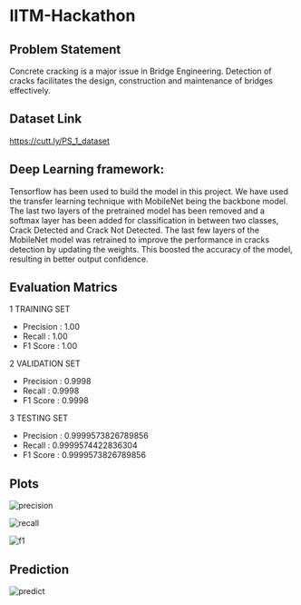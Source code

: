 # IITM-Hackathon

## Problem Statement

Concrete cracking is a major issue in Bridge Engineering. Detection of cracks facilitates the design, construction and maintenance of bridges effectively.

## Dataset Link

 https://cutt.ly/PS_1_dataset
 
## Deep Learning framework:
Tensorflow has been used to build the model in this project. We have used the transfer learning technique with MobileNet being the backbone model. The last two layers of the pretrained model has been removed and a softmax layer has been added for classification in between two classes, Crack Detected and Crack Not Detected. The last few layers of the MobileNet model was retrained to improve the performance in cracks detection by updating the weights. This boosted the accuracy of the model, resulting in better output confidence.
 
## Evaluation Matrics

1 TRAINING SET
* Precision : 1.00
* Recall : 1.00
* F1 Score : 1.00

2 VALIDATION SET
* Precision : 0.9998
* Recall : 0.9998
* F1 Score : 0.9998

3 TESTING SET
* Precision : 0.9999573826789856
* Recall : 0.9999574422836304
* F1 Score : 0.9999573826789856

## Plots

![precision](https://user-images.githubusercontent.com/87298712/212745294-a5399c24-c80b-44a4-a8fd-a25571b73ee6.jpg)

![recall](https://user-images.githubusercontent.com/87298712/212745369-a61ad474-3237-43f9-942d-ad1ca1986a34.jpg)

![f1](https://user-images.githubusercontent.com/87298712/212745228-35292d78-a233-4a62-afa8-79c341f936d7.jpg)

## Prediction

![predict](https://user-images.githubusercontent.com/87298712/212745341-1b03244b-5523-46da-81c6-2baff55a651f.jpg)

